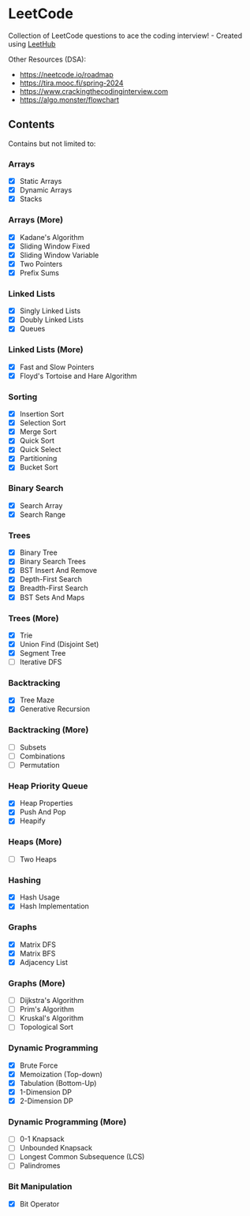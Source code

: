 # LeetCode

Collection of LeetCode questions to ace the coding interview! - Created using [LeetHub](https://github.com/QasimWani/LeetHub)

Other Resources (DSA):

- <https://neetcode.io/roadmap>
- <https://tira.mooc.fi/spring-2024>
- <https://www.crackingthecodinginterview.com>
- <https://algo.monster/flowchart>

## Contents

Contains but not limited to:

### Arrays

- [x] Static Arrays
- [x] Dynamic Arrays
- [x] Stacks

### Arrays (More)

- [x] Kadane's Algorithm
- [x] Sliding Window Fixed
- [x] Sliding Window Variable
- [x] Two Pointers
- [x] Prefix Sums

### Linked Lists

- [x] Singly Linked Lists
- [x] Doubly Linked Lists
- [x] Queues

### Linked Lists (More)

- [x] Fast and Slow Pointers
- [x] Floyd's Tortoise and Hare Algorithm

### Sorting

- [x] Insertion Sort
- [x] Selection Sort
- [x] Merge Sort
- [x] Quick Sort
- [x] Quick Select
- [x] Partitioning
- [x] Bucket Sort

### Binary Search

- [x] Search Array
- [x] Search Range

### Trees

- [x] Binary Tree
- [x] Binary Search Trees
- [x] BST Insert And Remove
- [x] Depth-First Search
- [x] Breadth-First Search
- [x] BST Sets And Maps

### Trees (More)

- [x] Trie
- [x] Union Find (Disjoint Set)
- [x] Segment Tree
- [ ] Iterative DFS

### Backtracking

- [x] Tree Maze
- [x] Generative Recursion

### Backtracking (More)

- [ ] Subsets
- [ ] Combinations
- [ ] Permutation

### Heap Priority Queue

- [x] Heap Properties
- [x] Push And Pop
- [x] Heapify

### Heaps (More)

- [ ] Two Heaps

### Hashing

- [x] Hash Usage
- [x] Hash Implementation

### Graphs

- [x] Matrix DFS
- [x] Matrix BFS
- [x] Adjacency List

### Graphs (More)

- [ ] Dijkstra's Algorithm
- [ ] Prim's Algorithm
- [ ] Kruskal's Algorithm
- [ ] Topological Sort

### Dynamic Programming

- [x] Brute Force
- [x] Memoization (Top-down)
- [x] Tabulation (Bottom-Up)
- [x] 1-Dimension DP
- [x] 2-Dimension DP

### Dynamic Programming (More)

- [ ] 0-1 Knapsack
- [ ] Unbounded Knapsack
- [ ] Longest Common Subsequence (LCS)
- [ ] Palindromes

### Bit Manipulation

- [x] Bit Operator
